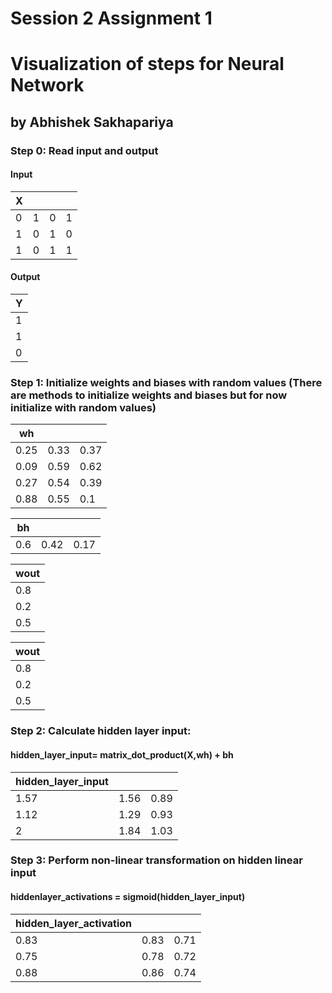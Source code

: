 # Session 2 Assignment 1 

# Visualization of steps for Neural Network

## by Abhishek Sakhapariya

### Step 0: Read input and output

#### Input

| X    |      |      |      |
| ---- | ---- | ---- | ---- |
| 0    | 1    | 0    | 1    |
| 1    | 0    | 1    | 0    |
| 1    | 0    | 1    | 1    |

#### Output

| Y    |
| ---- |
| 1    |
| 1    |
| 0    |



### Step 1: Initialize weights and biases with random values (There are methods to initialize weights and biases but for now initialize with random values)

| wh   |      |      |
| ---- | ---- | ---- |
| 0.25 | 0.33 | 0.37 |
| 0.09 | 0.59 | 0.62 |
| 0.27 | 0.54 | 0.39 |
| 0.88 | 0.55 | 0.1  |

| bh   |      |      |
| ---- | ---- | ---- |
| 0.6  | 0.42 | 0.17 |

| wout |
| ---- |
| 0.8  |
| 0.2  |
| 0.5  |

| wout |
| ---- |
| 0.8  |
| 0.2  |
| 0.5  |



### Step 2: Calculate hidden layer input:
#### hidden_layer_input= matrix_dot_product(X,wh) + bh

| hidden_layer_input |      |      |
| ------------------ | ---- | ---- |
| 1.57               | 1.56 | 0.89 |
| 1.12               | 1.29 | 0.93 |
| 2                  | 1.84 | 1.03 |



### Step 3: Perform non-linear transformation on hidden linear input

#### hiddenlayer_activations = sigmoid(hidden_layer_input)

| hidden_layer_activation |      |      |
| ----------------------- | ---- | ---- |
| 0.83                    | 0.83 | 0.71 |
| 0.75                    | 0.78 | 0.72 |
| 0.88                    | 0.86 | 0.74 |



